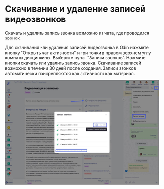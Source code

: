 # Скачивание и удаление записей видеозвонков

Скачать и удалить запись звонка возможно из чата, где проводился звонок.

Для скачивания или удаления записей видеозвонка в Odin нажмите кнопку "Открыть чат активности" и три точки в правом верхнем углу комнаты дисциплины. Выберите пункт "Записи звонков". Нажмите кнопки скачать или удалить запись звонка. Скачивание записей возможно в течении 30 дней после создания. Записи звонков автоматически прикрепляются как активности как материал.

![](<../../.gitbook/assets/photo_2024-02-02 11.50.56 (1).jpeg>)
